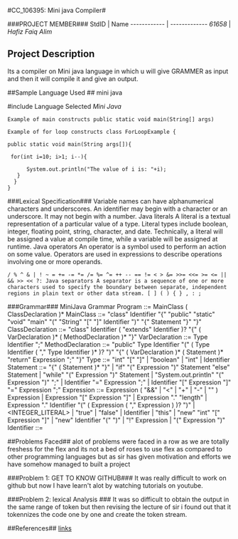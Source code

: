 #CC_106395: Mini java Compiler#

###PROJECT MEMBER###
StdID | Name
------------ | -------------
*61658* | *Hafiz Faiq Alim*

## Project Description ##
Its a compiler on Mini java language in which u will give GRAMMER as input and then it will compile it and give an output.

##Sample Language Used ##
mini java

#include <some code examples.h>
Language Selected 
*Mini Java*

```
Example of main constructs public static void main(String[] args)

Example of for loop constructs class ForLoopExample {

public static void main(String args[]){

 for(int i=10; i>1; i--){
 
      System.out.println("The value of i is: "+i);
   }
  }   
}
```
###Lexical Specification###
Variable names can have alphanumerical characters and underscores. An identifier may begin with a character or an underscore. It may not begin with a number. Java literals A literal is a textual representation of a particular value of a type. Literal types include boolean, integer, floating point, string, character, and date. Technically, a literal will be assigned a value at compile time, while a variable will be assigned at runtime. Java operators An operator is a symbol used to perform an action on some value. Operators are used in expressions to describe operations involving one or more operands.


```/ % ^ & | ! ~ = += -= *= /= %= ^= ++ -- == != < > &= >>= <<= >= <= || && >> << ?: Java separators A separator is a sequence of one or more characters used to specify the boundary between separate, independent regions in plain text or other data stream. [ ] ( ) { } , : ; ```


###Grammar###
MiniJava Grammar Program ::= MainClass ( ClassDeclaration )* MainClass ::= "class" Identifier "{" "public" "static" "void" "main" "(" "String" "[" "]" Identifier ")" "{" Statement "}" "}" ClassDeclaration ::= "class" Identifier ( "extends" Identifier )? "{" ( VarDeclaration )* ( MethodDeclaration )* "}" VarDeclaration ::= Type Identifier ";" MethodDeclaration ::= "public" Type Identifier "(" ( Type Identifier ( "," Type Identifier )* )? ")" "{" ( VarDeclaration )* ( Statement )* "return" Expression ";" "}" Type ::= "int" "[" "]" | "boolean" | "int" | Identifier Statement ::= "{" ( Statement )* "}" | "if" "(" Expression ")" Statement "else" Statement | "while" "(" Expression ")" Statement | "System.out.println" "(" Expression ")" ";" | Identifier "=" Expression ";" | Identifier "[" Expression "]" "=" Expression ";" Expression ::= Expression ( "&&" | "<" | "+" | "-" | "" ) Expression | Expression "[" Expression "]" | Expression "." "length" | Expression "." Identifier "(" ( Expression ( "," Expression ) )? ")" | <INTEGER_LITERAL> | "true" | "false" | Identifier | "this" | "new" "int" "[" Expression "]" | "new" Identifier "(" ")" | "!" Expression | "(" Expression ")" Identifier ::=

##Problems Faced##
alot of problems were faced in a row as we are totally freshess for the flex and its not a bed of roses to use flex as compared to other programming languages but as sir has given motivation and efforts we have somehow managed to built a project

###Problem 1: GET TO KNOW GITHUB###
It was really difficult to work on github but now I have learn't alot by watching tutorials on youtube.

###Problem 2: lexical Analysis ###
It was so difficult to obtain the output in the same range of token but then revising the lecture of sir i found out that it tokennizes the code one by one and create the token stream.

##References##
[links](https://github.com/starbops/MJP)
